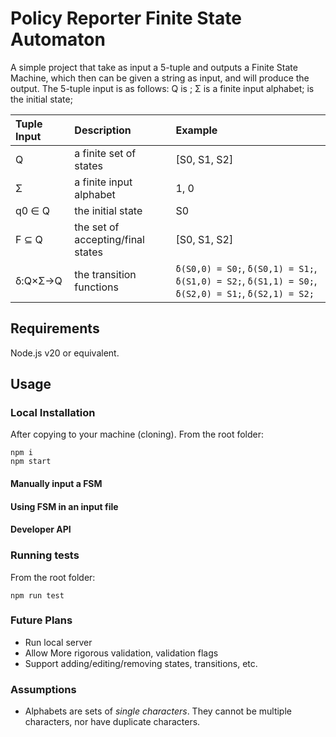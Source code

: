 # Policy Reporter Finite State Automaton
A simple project that take as input a 5-tuple and outputs a Finite State Machine, which then can be given a string as input, and will produce the output. The 5-tuple input is as follows:
Q is
; Σ is a finite input alphabet;
 is the initial state;

| Tuple Input | Description| Example |
| :---------- | :-------------------------------- | :----------- |
| Q           | a finite set of states            | [S0, S1, S2] |
| Σ           | a finite input alphabet           | 1, 0         |
| q0 ∈ Q      | the initial state                 | S0           |
| F ⊆ Q       | the set of accepting/final states | [S0, S1, S2] |
| δ:Q×Σ→Q     | the transition functions          | `δ(S0,0) = S0;`, `δ(S0,1) = S1;`, `δ(S1,0) = S2;`, `δ(S1,1) = S0;`, `δ(S2,0) = S1;`, `δ(S2,1) = S2;` |

## Requirements
Node.js v20 or equivalent.


## Usage

### Local Installation
After copying to your machine (cloning). From the root folder:
```console
npm i
npm start
```

#### Manually input a FSM

#### Using FSM in an input file

#### Developer API


### Running tests
From the root folder:
```
npm run test
```

### Future Plans
* Run local server
* Allow More rigorous validation, validation flags
* Support adding/editing/removing states, transitions, etc.


### Assumptions
* Alphabets are sets of *single characters*. They cannot be multiple characters, nor have duplicate characters.